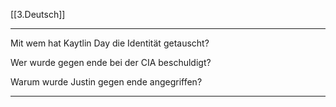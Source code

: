 [[3.Deutsch]]
___
Mit wem hat Kaytlin Day die Identität getauscht?

Wer wurde gegen ende bei der CIA beschuldigt?

Warum wurde Justin gegen ende angegriffen?
___




